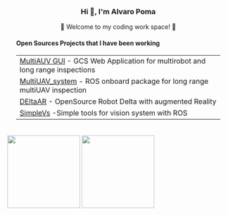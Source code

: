 <div align="center" style=" background-size: cover; background-position: center; padding: 20px;">
    <h3>Hi 👋, I'm <a > Alvaro Poma </a></h3>

  <p>🌟 Welcome to my coding work space! 🌟</p>
  <h4 align="left">Open Sources Projects that  I have been working </h4>
<table align="center">
        <tr>
            <td><a href="https://github.com/alvcaballero/multiuav_gui">MultiAUV GUI</a> -  GCS Web Application for multirobot and long range inspections </td>
        </tr>
        <tr>
            <td><a href="https://github.com/alvcaballero/multiUAV_system">MultiUAV_system</a> - ROS onboard package for long range multiUAV inspection</td>
        </tr>
        <tr>
            <td><a href="https://github.com/arpoma16/DEltaAR">DEltaAR</a> - OpenSource Robot Delta with augmented Reality</td>
        </tr>
        <tr>
            <td><a href="https://github.com/miggilcas/simple_vs">SimpleVs</a> -Simple tools for vision system with ROS</td>
        </tr>
    </table>

 
</div>

<span>
<img src="https://github-readme-stats-git-masterrstaa-rickstaa.vercel.app/api?username=arpoma16" height="165">
<img src="https://github-readme-stats.vercel.app/api/top-langs/?username=arpoma16" height="165">
</span>

